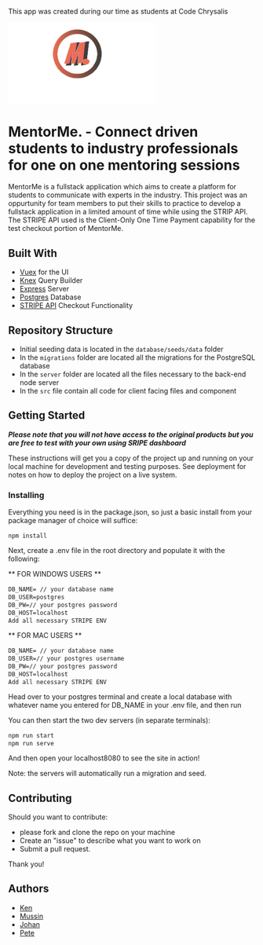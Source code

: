 This app was created during our time as students at Code Chrysalis

<img src="./src/assets/MentorMe.png" width="300px">

# MentorMe. - Connect driven students to industry professionals for one on one mentoring sessions

MentorMe is a fullstack application which aims to create a platform for students to communicate with experts in the industry. 
This project was an oppurtunity for team members to put their skills to practice to develop a fullstack application in a limited amount of time while using the STRIP API. The STRIPE API used is the Client-Only One Time Payment capability for the test checkout portion of MentorMe.

## Built With

* [Vuex](https://vuejs.org) for the UI
* [Knex](http://knexjs.org) Query Builder
* [Express](https://www.npmjs.com/package/express) Server
* [Postgres](https://www.postgresql.org) Database
* [STRIPE API](https://stripe.com/docs/api) Checkout Functionality

## Repository Structure
* Initial seeding data is located in the `database/seeds/data` folder
* In the `migrations` folder are located all the migrations for the PostgreSQL database
* In the `server` folder are located all the files necessary to the back-end node server
* In the `src` file contain all code for client facing files and component

## Getting Started

***Please note that you will not have access to the original products but you are free to test with your own using SRIPE dashboard***

These instructions will get you a copy of the project up and running on your local machine for development and testing purposes. 
See deployment for notes on how to deploy the project on a live system.

### Installing

Everything you need is in the package.json, so just a basic install from your package manager of choice will suffice:

```
npm install
```

Next, create a .env file in the root directory and populate it with the following:

** FOR WINDOWS USERS **

```
DB_NAME= // your database name
DB_USER=postgres
DB_PW=// your postgres password
DB_HOST=localhost
Add all necessary STRIPE ENV
```

** FOR MAC USERS **

```
DB_NAME= // your database name
DB_USER=// your postgres username
DB_PW=// your postgres password
DB_HOST=localhost
Add all necessary STRIPE ENV
```

Head over to your postgres terminal and create a local database with whatever name you entered for DB_NAME in your .env file, and then run

You can then start the two dev servers (in separate terminals):

```
npm run start
npm run serve
```

And then open your localhost8080 to see the site in action!

Note: the servers will automatically run a migration and seed.

## Contributing

Should you want to contribute:
* please fork and clone the repo on your machine
* Create an "issue" to describe what you want to work on
* Submit a pull request.

Thank you! 

## Authors

* [Ken](https://github.com/KuroKen91)
* [Mussin](https://github.com/mussinbenarbia)
* [Johan](https://github.com/johanthestrup)
* [Pete](https://github.com/griffitp12)

